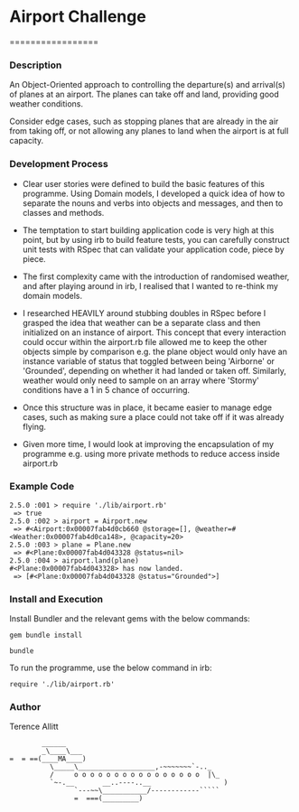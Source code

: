 # Airport Challenge
=================

### Description

An Object-Oriented approach to controlling the departure(s) and arrival(s) of
planes at an airport. The planes can take off and land, providing good weather conditions.

Consider edge cases, such as stopping planes that are already in the air from
taking off, or not allowing any planes to land when the airport is at full capacity.

### Development Process

* Clear user stories were defined to build the basic features of this programme. Using Domain models, I developed a quick idea of how to separate the nouns and verbs into objects and messages, and then to classes and methods.

* The temptation to start building application code is very high at this point, but by using irb to build feature tests, you can carefully construct unit tests with RSpec that can validate your application code, piece by piece.

* The first complexity came with the introduction of randomised weather, and after playing around in irb, I realised that I wanted to re-think my domain models.

* I researched HEAVILY around stubbing doubles in RSpec before I grasped the idea that weather can be a separate class and then initialized on an instance of airport. This concept that every interaction could occur within the airport.rb file allowed me to keep the other objects simple by comparison e.g. the plane object would only have an instance variable of status that toggled between being 'Airborne' or 'Grounded', depending on whether it had landed or taken off. Similarly, weather would only need to sample on an array where 'Stormy' conditions have a 1 in 5 chance of occurring.

* Once this structure was in place, it became easier to manage edge cases, such as making sure a place could not take off if it was already flying.

* Given more time, I would look at improving the encapsulation of my programme e.g. using more private methods to reduce access inside airport.rb

### Example Code

```
2.5.0 :001 > require './lib/airport.rb'
 => true
2.5.0 :002 > airport = Airport.new
 => #<Airport:0x00007fab4d0cb660 @storage=[], @weather=#<Weather:0x00007fab4d0ca148>, @capacity=20>
2.5.0 :003 > plane = Plane.new
 => #<Plane:0x00007fab4d043328 @status=nil>
2.5.0 :004 > airport.land(plane)
#<Plane:0x00007fab4d043328> has now landed.
 => [#<Plane:0x00007fab4d043328 @status="Grounded">]
```

### Install and Execution

Install Bundler and the relevant gems with the below commands:

`gem bundle install`

`bundle`

To run the programme, use the below command in irb:

`require './lib/airport.rb'`

### Author

Terence Allitt

```
        ______
        _\____\___
=  = ==(____MA____)
          \_____\___________________,-~~~~~~~`-.._
          /     o o o o o o o o o o o o o o o o  |\_
          `~-.__       __..----..__                  )
                `---~~\___________/------------`````
                =  ===(_________)

```
